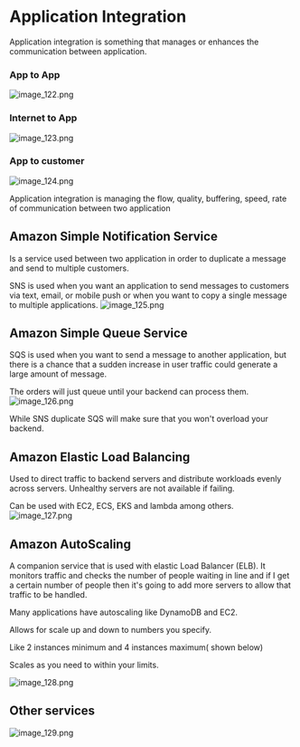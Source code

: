 # Application Integration

Application integration is something that manages or enhances the communication between application.

### App to App
![image_122.png](image_122.png)

### Internet to App
![image_123.png](image_123.png)
### App to customer
![image_124.png](image_124.png)

Application  integration is managing the flow, quality, buffering, speed, rate of communication between two application

## Amazon Simple Notification Service
Is a service used between two application in order to duplicate a message and send to multiple customers.

SNS is used when you want an application to send messages to customers via text, email, or mobile push or when 
you want to copy a single message to multiple applications.
![image_125.png](image_125.png)

## Amazon Simple  Queue Service
SQS is used when you want to send a message to another application, but there is a chance that a sudden increase in user traffic could
generate a large amount of message.

The orders will just queue until your backend can process them.
![image_126.png](image_126.png)

While SNS duplicate SQS will make sure that you won't overload your backend.

## Amazon Elastic Load Balancing

Used to direct traffic to backend servers and distribute workloads evenly across servers. Unhealthy servers are not available if failing.

Can be used with EC2, ECS, EKS and lambda among others.
![image_127.png](image_127.png)

## Amazon AutoScaling
A companion  service that is used with elastic Load Balancer (ELB). It monitors traffic and checks the number of people waiting in line and 
if I get a certain number of people then it's going to add more servers to allow that  traffic to be handled.

Many applications have autoscaling like DynamoDB and EC2.

Allows for scale up and down to numbers you specify.

Like 2 instances minimum and 4 instances maximum( shown below)

Scales as you need to within your limits.

![image_128.png](image_128.png)


## Other services
![image_129.png](image_129.png)
